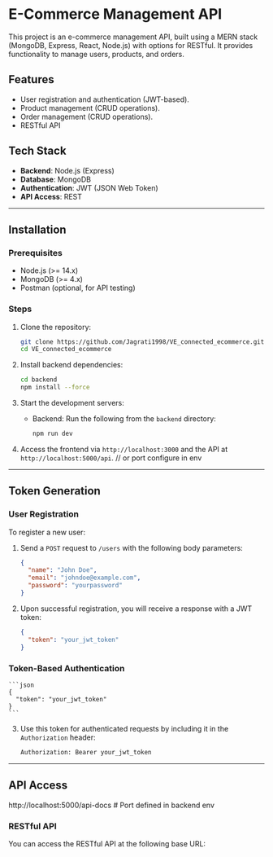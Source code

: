 # E-Commerce Management API

This project is an e-commerce management API, built using a MERN stack (MongoDB, Express, React, Node.js) with options for RESTful. It provides functionality to manage users, products, and orders.

## Features

- User registration and authentication (JWT-based).
- Product management (CRUD operations).
- Order management (CRUD operations).
- RESTful API


## Tech Stack


- **Backend**: Node.js (Express)
- **Database**: MongoDB
- **Authentication**: JWT (JSON Web Token)
- **API Access**: REST


---

## Installation

### Prerequisites

- Node.js (>= 14.x)
- MongoDB (>= 4.x)
- Postman (optional, for API testing)

### Steps

1. Clone the repository:

    ```bash
    git clone https://github.com/Jagrati1998/VE_connected_ecommerce.git
    cd VE_connected_ecommerce
    ```

2. Install backend dependencies:

    ```bash
    cd backend
    npm install --force
    ```

5. Start the development servers:

    - Backend: Run the following from the `backend` directory:

      ```bash
      npm run dev
      ```

6. Access the frontend via `http://localhost:3000` and the API at `http://localhost:5000/api`.
// or port configure in env
---

## Token Generation

### User Registration

To register a new user:

1. Send a `POST` request to `/users` with the following body parameters:

    ```json
    {
      "name": "John Doe",
      "email": "johndoe@example.com",
      "password": "yourpassword"
    }
    ```

2. Upon successful registration, you will receive a response with a JWT token:

    ```json
    {
      "token": "your_jwt_token"
    }
    ```

### Token-Based Authentication


    ```json
    {
      "token": "your_jwt_token"
    }
    ```

3. Use this token for authenticated requests by including it in the `Authorization` header:

    ```bash
    Authorization: Bearer your_jwt_token
    ```

---

## API Access

   http://localhost:5000/api-docs   # Port defined in backend env 
  

### RESTful API

You can access the RESTful API at the following base URL:

